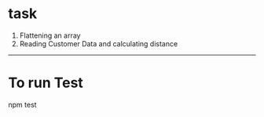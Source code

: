 # task
1. Flattening an array
2. Reading Customer Data and calculating distance

-------------------------------------------------------------------------

# To run Test

npm test
